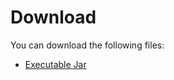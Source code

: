 # Download

You can download the following files:

+ [Executable Jar](proguard-target/udf-tsclean-0.1.0-jar-with-dependencies.jar)